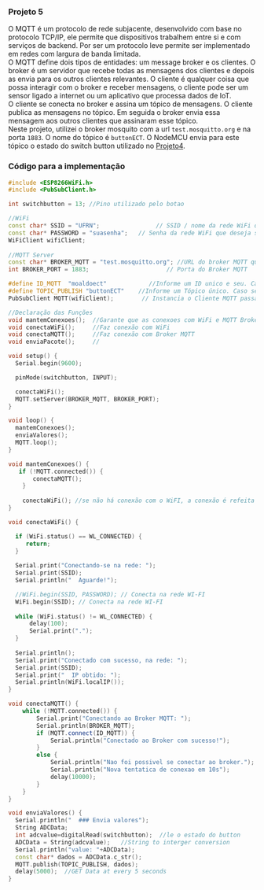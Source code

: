### Projeto 5 
O MQTT é um protocolo de rede subjacente, desenvolvido com base no protocolo TCP/IP, ele permite que dispositivos trabalhem entre
si e com serviços de backend. Por ser um protocolo leve permite ser implementado em redes com largura de banda limitada.  
O MQTT define dois tipos de entidades: um message broker e os clientes. O broker é um servidor que recebe todas as mensagens dos
clientes e depois as envia para os outros clientes relevantes. O cliente é qualquer coisa que possa interagir com o broker e
receber mensagens, o cliente pode ser um sensor ligado a internet ou um aplicativo que processa dados de IoT.  
O cliente se conecta no broker e assina um tópico de mensagens. O cliente publica as mensagens no tópico. Em seguida o broker envia
essa mensagem aos outros clientes que assinaram esse tópico.  
Neste projeto, utilizei o broker mosquito com a url ```test.mosquitto.org``` e na porta ```1883```.
O nome do tópico é ```buttonECT```. 
O NodeMCU envia para este tópico o estado do switch button utilizado no [Projeto4](https://github.com/AquilesBurlamaqui/InternetDasCoisas/tree/master/projeto4/turma2019.2/Moaldo).  
### Código para a implementação

```c++
#include <ESP8266WiFi.h> 
#include <PubSubClient.h>

int switchbutton = 13; //Pino utilizado pelo botao

//WiFi
const char* SSID = "UFRN";                // SSID / nome da rede WiFi que deseja se conectar
const char* PASSWORD = "suasenha";   // Senha da rede WiFi que deseja se conectar
WiFiClient wifiClient;                        
 
//MQTT Server
const char* BROKER_MQTT = "test.mosquitto.org"; //URL do broker MQTT que se deseja utilizar
int BROKER_PORT = 1883;                      // Porta do Broker MQTT

#define ID_MQTT  "moaldoect"            //Informe um ID unico e seu. Caso sejam usados IDs repetidos a ultima conexão irá sobrepor a anterior. 
#define TOPIC_PUBLISH "buttonECT"    //Informe um Tópico único. Caso sejam usados tópicos em duplicidade, o último irá eliminar o anterior.
PubSubClient MQTT(wifiClient);        // Instancia o Cliente MQTT passando o objeto espClient

//Declaração das Funções
void mantemConexoes();  //Garante que as conexoes com WiFi e MQTT Broker se mantenham ativas
void conectaWiFi();     //Faz conexão com WiFi
void conectaMQTT();     //Faz conexão com Broker MQTT
void enviaPacote();     //

void setup() {
  Serial.begin(9600);

  pinMode(switchbutton, INPUT);

  conectaWiFi();
  MQTT.setServer(BROKER_MQTT, BROKER_PORT);   
}

void loop() {
  mantemConexoes();
  enviaValores();
  MQTT.loop();
}

void mantemConexoes() {
   if (!MQTT.connected()) {
       conectaMQTT(); 
    }
    
    conectaWiFi(); //se não há conexão com o WiFI, a conexão é refeita
}

void conectaWiFi() {

  if (WiFi.status() == WL_CONNECTED) {
     return;
  }
        
  Serial.print("Conectando-se na rede: ");
  Serial.print(SSID);
  Serial.println("  Aguarde!");

  //WiFi.begin(SSID, PASSWORD); // Conecta na rede WI-FI  
  WiFi.begin(SSID); // Conecta na rede WI-FI  
  
  while (WiFi.status() != WL_CONNECTED) {
      delay(100);
      Serial.print(".");
  }
  
  Serial.println();
  Serial.print("Conectado com sucesso, na rede: ");
  Serial.print(SSID);  
  Serial.print("  IP obtido: ");
  Serial.println(WiFi.localIP()); 
}

void conectaMQTT() { 
    while (!MQTT.connected()) {
        Serial.print("Conectando ao Broker MQTT: ");
        Serial.println(BROKER_MQTT);
        if (MQTT.connect(ID_MQTT)) {
            Serial.println("Conectado ao Broker com sucesso!");
        } 
        else {
            Serial.println("Nao foi possivel se conectar ao broker.");
            Serial.println("Nova tentatica de conexao em 10s");
            delay(10000);
        }
    }
}

void enviaValores() {
  Serial.println("  ### Envia valores");
  String ADCData;
  int adcvalue=digitalRead(switchbutton);  //le o estado do button
  ADCData = String(adcvalue);   //String to interger conversion
  Serial.println("value: "+ADCData);
  const char* dados = ADCData.c_str();
  MQTT.publish(TOPIC_PUBLISH, dados);
  delay(5000);  //GET Data at every 5 seconds
}
```
